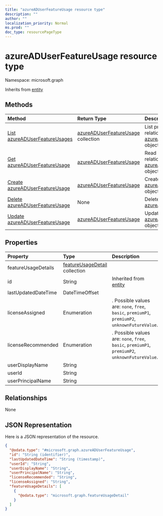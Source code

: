 ```yaml
---
title: "azureADUserFeatureUsage resource type"
description: ""
author: ""
localization_priority: Normal
ms.prod: ""
doc_type: resourcePageType
---
```


# azureADUserFeatureUsage resource type


Namespace: microsoft.graph




Inherits from [entity](../resources/entity.md)

## Methods
|Method|Return Type|Description|
|:---|:---|:---|
|[List azureADUserFeatureUsages](../api/azureaduserfeatureusage-list.md)|[azureADUserFeatureUsage](../resources/azureaduserfeatureusage.md) collection|List properties and relationships of the [azureADUserFeatureUsage](../resources/azureaduserfeatureusage.md) objects.|
|[Get azureADUserFeatureUsage](../api/azureaduserfeatureusage-get.md)|[azureADUserFeatureUsage](../resources/azureaduserfeatureusage.md)|Read properties and relationships of the [azureADUserFeatureUsage](../resources/azureaduserfeatureusage.md) object.|
|[Create azureADUserFeatureUsage](../api/azureaduserfeatureusage-create.md)|[azureADUserFeatureUsage](../resources/azureaduserfeatureusage.md)|Create a new [azureADUserFeatureUsage](../resources/azureaduserfeatureusage.md) object.|
|[Delete azureADUserFeatureUsage](../api/azureaduserfeatureusage-delete.md)|None|Deletes a [azureADUserFeatureUsage](../resources/azureaduserfeatureusage.md).|
|[Update azureADUserFeatureUsage](../api/azureaduserfeatureusage-update.md)|[azureADUserFeatureUsage](../resources/azureaduserfeatureusage.md)|Update the properties of a [azureADUserFeatureUsage](../resources/azureaduserfeatureusage.md) object.|

## Properties
|Property|Type|Description|
|:---|:---|:---|
|featureUsageDetails|[featureUsageDetail](../resources/featureusagedetail.md) collection||
|id|String| Inherited from [entity](../resources/entity.md)|
|lastUpdatedDateTime|DateTimeOffset||
|licenseAssigned|Enumeration|. Possible values are: `none`, `free`, `basic`, `premiumP1`, `premiumP2`, `unknownFutureValue`.|
|licenseRecommended|Enumeration|. Possible values are: `none`, `free`, `basic`, `premiumP1`, `premiumP2`, `unknownFutureValue`.|
|userDisplayName|String||
|userId|String||
|userPrincipalName|String||

## Relationships
None

## JSON Representation
Here is a JSON representation of the resource.
<!-- {
  "blockType": "resource",
  "keyProperty": "id",
  "@odata.type": "microsoft.graph.azureADUserFeatureUsage",
  "baseType": "microsoft.graph.entity",
  "openType": false
}
-->
``` json
{
  "@odata.type": "#microsoft.graph.azureADUserFeatureUsage",
  "id": "String (identifier)",
  "lastUpdatedDateTime": "String (timestamp)",
  "userId": "String",
  "userDisplayName": "String",
  "userPrincipalName": "String",
  "licenseRecommended": "String",
  "licenseAssigned": "String",
  "featureUsageDetails": [
    {
      "@odata.type": "microsoft.graph.featureUsageDetail"
    }
  ]
}
```

